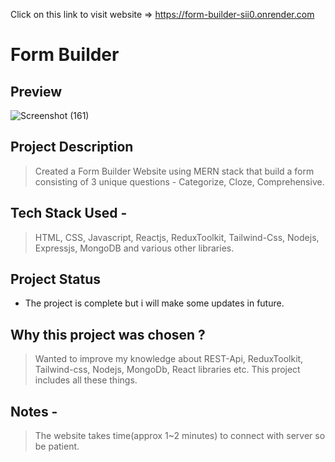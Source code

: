 Click on this link to visit website => https://form-builder-sii0.onrender.com

# Form Builder

## Preview 
![Screenshot (161)](https://github.com/shubhendu0/Form-Builder/assets/82198522/e1e052ba-20a6-4ff9-be83-e2e0bb6f987f)


## Project Description  
> Created a Form Builder Website using MERN stack that build a form consisting of 3 unique questions - Categorize, Cloze, Comprehensive.

## Tech Stack Used - 
> HTML, CSS, Javascript, Reactjs, ReduxToolkit, Tailwind-Css, Nodejs, Expressjs, MongoDB and various other libraries.

## Project Status
- The project is complete but i will make some updates in future.

## Why this project was chosen ?  
>Wanted to improve my knowledge about REST-Api, ReduxToolkit, Tailwind-css, Nodejs, MongoDb, React libraries etc. This project includes all these things.

## Notes -
>The website takes time(approx 1~2 minutes) to connect with server so be patient.
